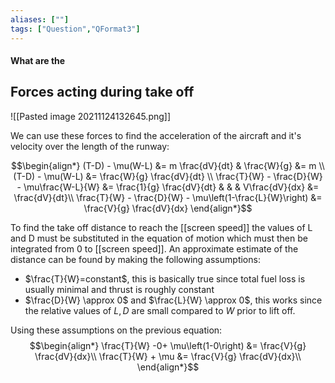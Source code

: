 ```yaml
---
aliases: [""]
tags: ["Question","QFormat3"]
---
```


#### What are the
## Forces acting during take off
![[Pasted image 20211124132645.png]]

We can use these forces to find the acceleration of the aircraft and it's velocity over the length of the runway:

$$\begin{align*}
   (T-D) - \mu(W-L) &= m \frac{dV}{dt} & \frac{W}{g} &= m \\
(T-D) - \mu(W-L) &= \frac{W}{g} \frac{dV}{dt} \\
\frac{T}{W} - \frac{D}{W} - \mu\frac{W-L}{W} &= \frac{1}{g} \frac{dV}{dt} & & & V\frac{dV}{dx} &= \frac{dV}{dt}\\
\frac{T}{W} - \frac{D}{W} - \mu\left(1-\frac{L}{W}\right) &= \frac{V}{g} \frac{dV}{dx}
\end{align*}$$

To find the take off distance to reach the [[screen speed]] the values of L and D must be substituted in the equation of motion which must then be integrated from 0 to [[screen speed]]. An approximate estimate of the distance can be found by making the following assumptions:
- $\frac{T}{W}=constant$, this is basically true since total fuel loss is usually minimal and thrust is roughly constant
- $\frac{D}{W} \approx 0$ and $\frac{L}{W} \approx 0$, this works since the relative values of $L,D$ are small compared to $W$ prior to lift off.

Using these assumptions on the previous equation:
$$\begin{align*}
\frac{T}{W} -0+ \mu\left(1-0\right) &= \frac{V}{g} \frac{dV}{dx}\\
\frac{T}{W} + \mu &= \frac{V}{g} \frac{dV}{dx}\\
\end{align*}$$